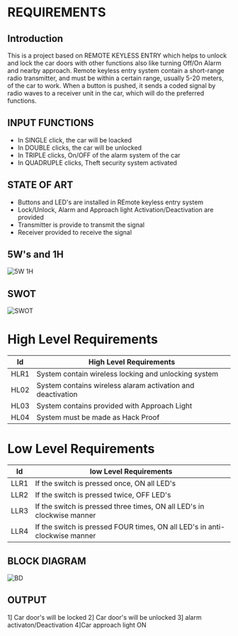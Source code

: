  # REQUIREMENTS    
## Introduction

This is a project based on REMOTE KEYLESS ENTRY which helps to unlock 
and lock the car doors with other functions also like turning Off/On Alarm and
nearby approach. Remote keyless entry system contain a short-range radio transmitter,
and must be within a certain range, usually 5-20 meters, of the car to work.
When a button is pushed, it sends a coded signal by radio waves to a receiver 
unit in the car, which will do the preferred functions.

## INPUT FUNCTIONS
* In SINGLE click, the car will be loacked
* In DOUBLE clicks, the car will be unlocked
* In TRIPLE clicks, On/OFF of the alarm system of the car
* In QUADRUPLE clicks, Theft security system activated

## STATE OF ART
* Buttons and LED's are installed in REmote keyless entry system
* Lock/Unlock, Alarm and Approach light Activation/Deactivation are provided
* Transmitter is provide to transmit the signal
* Receiver provided to receive the signal

## 5W's and 1H
![5W 1H](https://user-images.githubusercontent.com/98849090/157836438-4c969c68-5645-494f-b818-9c52547a2ef7.png)



## SWOT
![SWOT](https://user-images.githubusercontent.com/98849090/157830209-d6c72982-d75f-49db-a9d3-d8c878601228.png)

# High Level Requirements

|Id|High Level Requirements|
|---|-----------------------|
|HLR1|System contain wireless locking and unlocking system|
|HL02|System contains wireless alaram activation and deactivation|
|HL03|System contains provided with Approach Light|
|HL04|System must be made as Hack Proof|

# Low Level Requirements

|Id|     low Level Requirements|
|---|-----------------------| 
|LLR1|If the switch is pressed once, ON all LED's|
|LLR2|If the switch is pressed twice, OFF LED's|
|LLR3|If the switch is pressed three times, ON all LED's in clockwise manner|
|LLR4|If the switch is pressed FOUR times, ON all LED's in anti-clockwise manner|

## BLOCK DIAGRAM
![BD](https://user-images.githubusercontent.com/98849090/157919979-fc47fb5c-72d7-4e54-b162-1b845ccfd2a5.png)

## OUTPUT
1] Car door's will be locked
2] Car door's will be unlocked
3] alarm activaton/Deactivation
4]Car approach light ON


